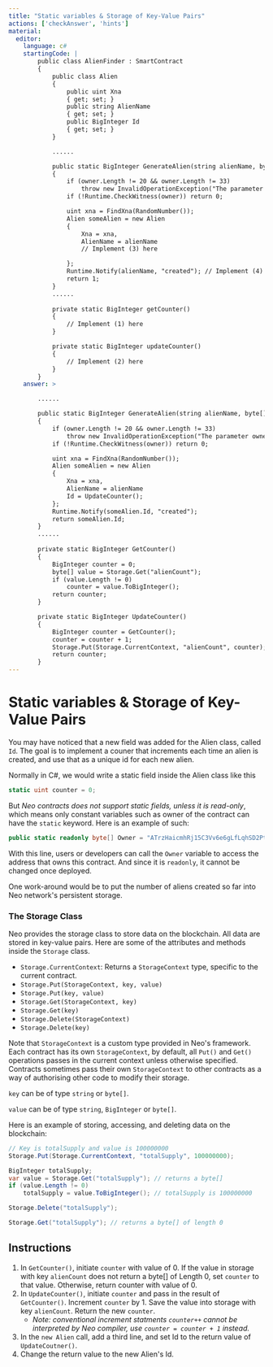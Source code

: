 ```yaml
---
title: "Static variables & Storage of Key-Value Pairs"
actions: ['checkAnswer', 'hints']
material: 
  editor:
    language: c#
    startingCode: |
        public class AlienFinder : SmartContract
        {
            public class Alien
            {
                public uint Xna
                { get; set; }
                public string AlienName
                { get; set; }
                public BigInteger Id 
                { get; set; }
            }

            ......

            public static BigInteger GenerateAlien(string alienName, byte[] owner)
            {
                if (owner.Length != 20 && owner.Length != 33)
                    throw new InvalidOperationException("The parameter owner should be a 20-byte address or a 33-byte public key");
                if (!Runtime.CheckWitness(owner)) return 0;

                uint xna = FindXna(RandomNumber()); 
                Alien someAlien = new Alien
                {
                    Xna = xna, 
                    AlienName = alienName
                    // Implement (3) here

                };
                Runtime.Notify(alienName, "created"); // Implement (4) here
                return 1; 
            }
            ......
            
            private static BigInteger getCounter() 
            {
                // Implement (1) here
            }

            private static BigInteger updateCounter()
            {
                // Implement (2) here
            }
        }
    answer: > 

        ......

        public static BigInteger GenerateAlien(string alienName, byte[] owner)
        {
            if (owner.Length != 20 && owner.Length != 33)
                throw new InvalidOperationException("The parameter owner should be a 20-byte address or a 33-byte public key");
            if (!Runtime.CheckWitness(owner)) return 0;

            uint xna = FindXna(RandomNumber()); 
            Alien someAlien = new Alien
            {
                Xna = xna, 
                AlienName = alienName
                Id = UpdateCounter(); 
            };
            Runtime.Notify(someAlien.Id, "created");
            return someAlien.Id; 
        }
        ......
            
        private static BigInteger GetCounter() 
        {
            BigInteger counter = 0; 
            byte[] value = Storage.Get("alienCount"); 
            if (value.Length != 0) 
                counter = value.ToBigInteger();
            return counter; 
        }

        private static BigInteger UpdateCounter()
        {
            BigInteger counter = GetCounter(); 
            counter = counter + 1; 
            Storage.Put(Storage.CurrentContext, "alienCount", counter); 
            return counter; 
        }
---
```


# Static variables & Storage of Key-Value Pairs

You may have noticed that a new field was added for the Alien class, called `Id`. The goal is to implement a couner that increments each time an alien is created, and use that as a unique id for each new alien. 

Normally in C#, we would write a static field inside the Alien class like this
```c#
static uint counter = 0; 
```

But *Neo contracts does not support static fields, unless it is read-only*, which means only constant variables such as owner of the contract can have the `static` keyword. Here is an example of such: 

```c#
public static readonly byte[] Owner = "ATrzHaicmhRj15C3Vv6e6gLfLqhSD2PtTr"; 
```

With this line, users or developers can call the `Owner` variable to access the address that owns this contract. And since it is `readonly`, it cannot be changed once deployed. 

One work-around would be to put the number of aliens created so far into Neo network's persistent storage. 

### The Storage Class

Neo provides the storage class to store data on the blockchain. All data are stored in key-value pairs. Here are some of the attributes and methods inside the `Storage` class. 

- `Storage.CurrentContext`: Returns a `StorageContext` type, specific to the current contract. 
- `Storage.Put(StorageContext, key, value)`
- `Storage.Put(key, value)`
- `Storage.Get(StorageContext, key)`
- `Storage.Get(key)`
- `Storage.Delete(StorageContext)`
- `Storage.Delete(key)`

Note that `StorageContext` is a custom type provided in Neo's framework. Each contract has its own `StorageContext`, by default, all `Put()` and `Get()` operations passes in the current context unless otherwise specified. Contracts sometimes pass their own `StorageContext` to other contracts as a way of authorising other code to modify their storage. 

`key` can be of type `string` or `byte[]`. 

`value` can be of type `string`, `BigInteger` or `byte[]`. 

Here is an example of storing, accessing, and deleting data on the blockchain: 

```c#
// Key is totalSupply and value is 100000000
Storage.Put(Storage.CurrentContext, "totalSupply", 100000000);

BigInteger totalSupply; 
var value = Storage.Get("totalSupply"); // returns a byte[]
if (value.Length != 0)
    totalSupply = value.ToBigInteger(); // totalSupply is 100000000

Storage.Delete("totalSupply"); 

Storage.Get("totalSupply"); // returns a byte[] of length 0
```

## Instructions

1. In `GetCounter()`, initiate `counter` with value of 0. If the value in storage with key `alienCount` does not return a byte[] of Length 0, set `counter` to that value. Otherwise, return counter with value of 0. 
2. In `UpdateCounter()`, initiate `counter` and pass in the result of `GetCounter()`. Increment `counter` by 1. Save the value into storage with key `alienCount`. Return the new `counter`. 
    - *Note: conventional increment statments `counter++` cannot be interpreted by Neo compiler, use `counter = counter + 1` instead.*
3. In the `new Alien` call, add a third line, and set Id to the return value of `UpdateCoutner()`. 
4. Change the return value to the new Alien's Id. 